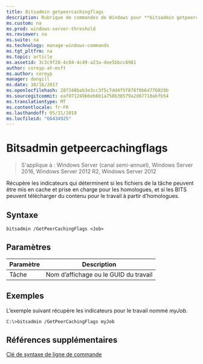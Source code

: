 ```yaml
---
title: Bitsadmin getpeercachingflags
description: Rubrique de commandes de Windows pour **bitsadmin getpeercachingflags** -récupère les indicateurs qui déterminent si les fichiers de la tâche peuvent être mis en cache et prise en charge pour les homologues, et si les BITS peuvent télécharger du contenu pour le travail à partir d’homologues.
ms.custom: na
ms.prod: windows-server-threshold
ms.reviewer: na
ms.suite: na
ms.technology: manage-windows-commands
ms.tgt_pltfrm: na
ms.topic: article
ms.assetid: 3c3c9f28-4c04-4c49-a23a-dee5bbcc8981
author: coreyp-at-msft
ms.author: coreyp
manager: dongill
ms.date: 10/16/2017
ms.openlocfilehash: 28f248bab3e3cc3f5c7dd4f5f878f0b6d776029b
ms.sourcegitcommit: eaf071249b6eb6b1a758b38579a2d87710abfb54
ms.translationtype: MT
ms.contentlocale: fr-FR
ms.lasthandoff: 05/31/2019
ms.locfileid: "66434925"
---
```

# <a name="bitsadmin-getpeercachingflags"></a>Bitsadmin getpeercachingflags

>S'applique à : Windows Server (canal semi-annuel), Windows Server 2016, Windows Server 2012 R2, Windows Server 2012

Récupère les indicateurs qui déterminent si les fichiers de la tâche peuvent être mis en cache et prise en charge pour les homologues, et si les BITS peuvent télécharger du contenu pour le travail à partir d’homologues.

## <a name="syntax"></a>Syntaxe

```
bitsadmin /GetPeerCachingFlags <Job> 
```

## <a name="parameters"></a>Paramètres

|Paramètre|Description|
|-------|--------|
|Tâche|Nom d’affichage ou le GUID du travail|

## <a name="BKMK_examples"></a>Exemples
L’exemple suivant récupère les indicateurs pour le travail nommé *myJob*.

```
C:\>bitsadmin /GetPeerCachingFlags myJob
```

## <a name="additional-references"></a>Références supplémentaires
[Clé de syntaxe de ligne de commande](command-line-syntax-key.md)



